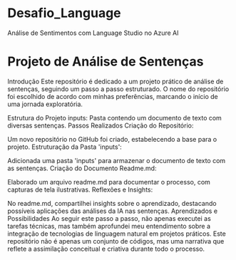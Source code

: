 # Desafio_Language
 Análise de Sentimentos com Language Studio no Azure AI


# Projeto de Análise de Sentenças
Introdução
Este repositório é dedicado a um projeto prático de análise de sentenças, seguindo um passo a passo estruturado. O nome do repositório foi escolhido de acordo com minhas preferências, marcando o início de uma jornada exploratória.

Estrutura do Projeto
inputs: Pasta contendo um documento de texto com diversas sentenças.
Passos Realizados
Criação do Repositório:

Um novo repositório no GitHub foi criado, estabelecendo a base para o projeto.
Estruturação da Pasta 'inputs':

Adicionada uma pasta 'inputs' para armazenar o documento de texto com as sentenças.
Criação do Documento Readme.md:

Elaborado um arquivo readme.md para documentar o processo, com capturas de tela ilustrativas.
Reflexões e Insights:

No readme.md, compartilhei insights sobre o aprendizado, destacando possíveis aplicações das análises da IA nas sentenças.
Aprendizados e Possibilidades
Ao seguir este passo a passo, não apenas executei as tarefas técnicas, mas também aprofundei meu entendimento sobre a integração de tecnologias de linguagem natural em projetos práticos. Este repositório não é apenas um conjunto de códigos, mas uma narrativa que reflete a assimilação conceitual e criativa durante todo o processo.